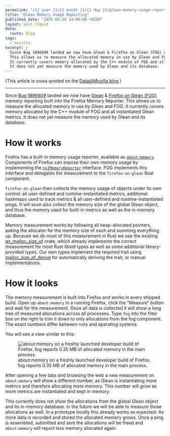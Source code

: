 ```yaml
---
permalink: "/{{ year }}/{{ month }}/{{ day }}/glean-memory-usage-reporting"
title: "Glean Memory Usage Reporting"
published_date: "2025-05-28 14:00:00 +0200"
layout: post.liquid
data:
  route: blog
tags:
  - mozilla
excerpt: |
  Since Bug 1896609 landed we now have Glean & Firefox on Glean (FOG) memory reporting built into the Firefox Memory Reporter.
  This allows us to measure the allocated memory in use by Glean and FOG.
  It currently covers memory allocated by the C++ module of FOG and all instantiated Glean metrics.
  It does not yet measure the memory used by Glean and its database.
---
```


(This article is cross-posted on the [Data@Mozilla blog](https://blog.mozilla.org/data/2025/05/28/glean-memory-usage-reporting/).)

---

Since [Bug 1896609](https://bugzilla.mozilla.org/show_bug.cgi?id=1896609) landed we now have [Glean](https://github.com/mozilla/glean) & [Firefox on Glean (FOG)](https://firefox-source-docs.mozilla.org/toolkit/components/glean/index.html) memory reporting built into the Firefox Memory Reporter.
This allows us to measure the allocated memory in use by Glean and FOG.
It currently covers memory allocated by the C++ module of FOG and all instantiated Glean metrics. It does not yet measure the memory used by Glean and its database.

# **How it works**

Firefox has a built-in memory usage reporter, available as [`about:memory`](https://firefox-source-docs.mozilla.org/performance/memory/about_colon_memory.html).
Components of Firefox can expose their own memory usage by implementing the [`nsIMemoryReporter`](https://searchfox.org/mozilla-central/source/xpcom/base/nsIMemoryReporter.idl) interface.
FOG implements this interface and delegates the measurement to the `firefox-on-glean` Rust component.

`firefox-on-glean` then collects the memory usage of objects under its own control: all user-defined and runtime-instantiated metrics, additional hashmaps used to track metrics & all user-defined and runtime-instantiated pings. It will soon also collect the memory size of the global Glean object, and thus the memory used for built-in metrics as well as the in-memory database.

Memory measurement works by following all heap-allocated pointers, asking the allocator for the memory size of each and summing everything up. Because we do most of this measurement in Rust we use the existing [wr\_malloc\_size\_of](https://crates.io/crates/wr_malloc_size_of) crate, which already implements the correct measurement for most Rust libstd types as well as some additional library-provided types. Our own types implement the required trait using [malloc\_size\_of\_derive](https://crates.io/crates/malloc_size_of_derive) for automatically deriving the trait, or manual implementations.

# **How it looks**

The memory measurement is built into Firefox and works in every shipped build. Open up `about:memory` in a running Firefox,
click the “Measure” button and wait for the measurement.
Once all data is collected it will show a long tree of measured allocations across all processes.
Type `fog` into the filter box on the right to trim it down to only allocations from the fog component.
The exact numbers differ between runs and operating systems.

You will see a view similar to this:

<figure>
  <img
    src="https://tmp.fnordig.de/blog/2025/2025-05-28-glean-memory-reporting.png"
    alt="about:memory on a freshly launched developer build of Firefox. fog reports 0.35 MB of allocated memory in the main process." />
  <figcaption>about:memory on a freshly launched developer build of Firefox. fog reports 0.35 MB of allocated memory in the main process.</figcaption>
</figure>

After opening a few tabs and browsing the web a new measurement on `about:memory` will show a different number,
as Glean is instantiating more metrics and therefore allocating more memory. This number will grow as more metrics are instantiated and kept in memory.

This currently does not show the allocations from the global Glean object and its in-memory database.
In the future we will be able to measure those allocations as well.
In a prototype locally this already works as expected: As more data is recorded and stored the allocated memory grows.
Once a ping is assembled, submitted and sent the allocations will be freed and `about:memory` will report less memory allocated again.
